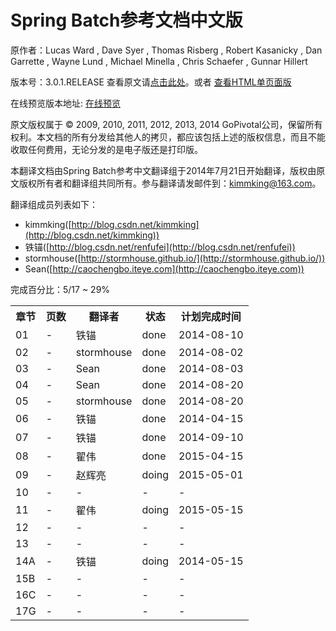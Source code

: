 # Spring Batch参考文档中文版

原作者：Lucas Ward , Dave Syer , Thomas Risberg , Robert Kasanicky , Dan Garrette , Wayne Lund , Michael Minella , Chris Schaefer , Gunnar Hillert

版本号：3.0.1.RELEASE 查看原文请[点击此处](http://docs.spring.io/spring-batch/trunk/reference/html/index.html)。或者 [查看HTML单页面版](http://docs.spring.io/spring-batch/trunk/reference/htmlsingle/index.html)


在线预览版本地址: [在线预览](http://kimmking.gitbooks.io/springbatchreference/)

原文版权属于 © 2009, 2010, 2011, 2012, 2013, 2014 GoPivotal公司，保留所有权利。本文档的所有分发给其他人的拷贝，都应该包括上述的版权信息，而且不能收取任何费用，无论分发的是电子版还是打印版。

本翻译文档由Spring Batch参考中文翻译组于2014年7月21日开始翻译，版权由原文版权所有者和翻译组共同所有。参与翻译请发邮件到：kimmking@163.com。

翻译组成员列表如下：

* kimmking([http://blog.csdn.net/kimmking](http://blog.csdn.net/kimmking))
* 铁锚([http://blog.csdn.net/renfufei](http://blog.csdn.net/renfufei))
* stormhouse([http://stormhouse.github.io/](http://stormhouse.github.io/))
* Sean([http://caochengbo.iteye.com](http://caochengbo.iteye.com))

完成百分比：5/17 ~ 29%

<table>

<tr>
<th>章节</th>
<th>页数</th>
<th>翻译者</th>
<th>状态</th>
<th>计划完成时间</th>
</tr>

<tr>
<td> 01 </td>
<td> - </td>
<td> 铁锚 </td>
<td> done </td>
<td> 2014-08-10 </td>
</tr>

<tr>
<td> 02 </td>
<td> - </td>
<td> stormhouse </td>
<td> done </td>
<td> 2014-08-02 </td>
</tr>

<tr>
<td> 03 </td>
<td> - </td>
<td> Sean </td>
<td> done </td>
<td> 2014-08-03 </td>
</tr>

<tr>
<td> 04 </td>
<td> - </td>
<td> Sean </td>
<td> done </td>
<td> 2014-08-20 </td>
</tr>

<tr>
<td> 05 </td>
<td> - </td>
<td> stormhouse </td>
<td> done </td>
<td> 2014-08-20 </td>
</tr>

<tr>
<td> 06 </td>
<td> - </td>
<td> 铁锚 </td>
<td> done </td>
<td> 2014-04-15 </td>
</tr>

<tr>
<td> 07 </td>
<td> - </td>
<td> 铁锚 </td>
<td> done </td>
<td> 2014-09-10 </td>
</tr>

<tr>
<td> 08 </td>
<td> - </td>
<td> 翟伟 </td>
<td> done </td>
<td> 2015-04-15 </td>
</tr>

<tr>
<td> 09 </td>
<td> - </td>
<td> 赵辉亮 </td>
<td> doing </td>
<td> 2015-05-01 </td>
</tr>

<tr>
<td> 10 </td>
<td> - </td>
<td> - </td>
<td> - </td>
<td> - </td>
</tr>

<tr>
<td> 11 </td>
<td> - </td>
<td> 翟伟 </td>
<td> doing </td>
<td> 2015-05-15 </td>
</tr>

<tr>
<td> 12 </td>
<td> - </td>
<td> - </td>
<td> - </td>
<td> - </td>
</tr>

<tr>
<td> 13 </td>
<td> - </td>
<td> - </td>
<td> - </td>
<td> - </td>
</tr>

<tr>
<td> 14A </td>
<td> - </td>
<td> 铁锚 </td>
<td> doing </td>
<td> 2014-05-15 </td>
</tr>

<tr>
<td> 15B </td>
<td> - </td>
<td> - </td>
<td> - </td>
<td> - </td>
</tr>

<tr>
<td> 16C </td>
<td> - </td>
<td> - </td>
<td> - </td>
<td> - </td>
</tr>

<tr>
<td> 17G </td>
<td> - </td>
<td> - </td>
<td> - </td>
<td> - </td>
</tr>

</table>
	
